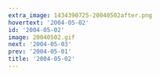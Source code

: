 ```yaml
---
extra_image: 1434390725-20040502after.png
hovertext: '2004-05-02'
id: '2004-05-02'
image: 20040502.gif
next: '2004-05-03'
prev: '2004-05-01'
title: '2004-05-02'
---
```

